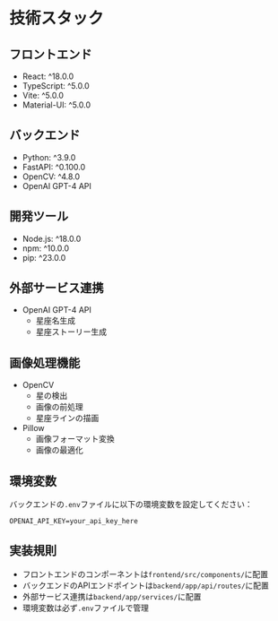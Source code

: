 # 技術スタック

## フロントエンド
- React: ^18.0.0
- TypeScript: ^5.0.0
- Vite: ^5.0.0
- Material-UI: ^5.0.0

## バックエンド
- Python: ^3.9.0
- FastAPI: ^0.100.0
- OpenCV: ^4.8.0
- OpenAI GPT-4 API

## 開発ツール
- Node.js: ^18.0.0
- npm: ^10.0.0
- pip: ^23.0.0

## 外部サービス連携
- OpenAI GPT-4 API
  - 星座名生成
  - 星座ストーリー生成

## 画像処理機能
- OpenCV
  - 星の検出
  - 画像の前処理
  - 星座ラインの描画
- Pillow
  - 画像フォーマット変換
  - 画像の最適化

## 環境変数
バックエンドの`.env`ファイルに以下の環境変数を設定してください：
```
OPENAI_API_KEY=your_api_key_here
```

## 実装規則
- フロントエンドのコンポーネントは`frontend/src/components/`に配置
- バックエンドのAPIエンドポイントは`backend/app/api/routes/`に配置
- 外部サービス連携は`backend/app/services/`に配置
- 環境変数は必ず`.env`ファイルで管理